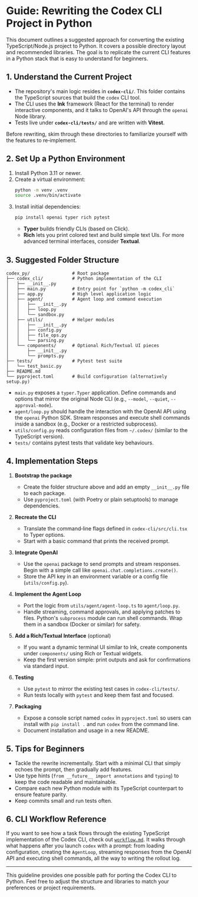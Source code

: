 # Guide: Rewriting the Codex CLI Project in Python

This document outlines a suggested approach for converting the existing TypeScript/Node.js project to Python. It covers a possible directory layout and recommended libraries. The goal is to replicate the current CLI features in a Python stack that is easy to understand for beginners.

## 1. Understand the Current Project

- The repository's main logic resides in **`codex-cli/`**. This folder contains the TypeScript sources that build the `codex` CLI tool.
- The CLI uses the **Ink** framework (React for the terminal) to render interactive components, and it talks to OpenAI's API through the `openai` Node library.
- Tests live under **`codex-cli/tests/`** and are written with **Vitest**.

Before rewriting, skim through these directories to familiarize yourself with the features to re‑implement.

## 2. Set Up a Python Environment

1. Install Python 3.11 or newer.
2. Create a virtual environment:
   ```bash
   python -m venv .venv
   source .venv/bin/activate
   ```
3. Install initial dependencies:
   ```bash
   pip install openai typer rich pytest
   ```
   - **Typer** builds friendly CLIs (based on Click).
   - **Rich** lets you print colored text and build simple text UIs. For more advanced terminal interfaces, consider **Textual**.

## 3. Suggested Folder Structure

```
codex_py/                # Root package
├── codex_cli/           # Python implementation of the CLI
│   ├── __init__.py
│   ├── main.py          # Entry point for `python -m codex_cli`
│   ├── app.py           # High level application logic
│   ├── agent/           # Agent loop and command execution
│   │   ├── __init__.py
│   │   ├── loop.py
│   │   └── sandbox.py
│   ├── utils/           # Helper modules
│   │   ├── __init__.py
│   │   ├── config.py
│   │   ├── file_ops.py
│   │   └── parsing.py
│   └── components/      # Optional Rich/Textual UI pieces
│       ├── __init__.py
│       └── prompts.py
├── tests/               # Pytest test suite
│   └── test_basic.py
├── README.md
└── pyproject.toml       # Build configuration (alternatively setup.py)
```

- `main.py` exposes a `typer.Typer` application. Define commands and options that mirror the original Node CLI (e.g., `--model`, `--quiet`, `--approval-mode`).
- `agent/loop.py` should handle the interaction with the OpenAI API using the `openai` Python SDK. Stream responses and execute shell commands inside a sandbox (e.g., Docker or a restricted subprocess).
- `utils/config.py` reads configuration files from `~/.codex/` (similar to the TypeScript version).
- `tests/` contains pytest tests that validate key behaviours.

## 4. Implementation Steps

1. **Bootstrap the package**
   - Create the folder structure above and add an empty `__init__.py` file to each package.
   - Use `pyproject.toml` (with Poetry or plain setuptools) to manage dependencies.

2. **Recreate the CLI**
   - Translate the command‑line flags defined in `codex-cli/src/cli.tsx` to Typer options.
   - Start with a basic command that prints the received prompt.

3. **Integrate OpenAI**
   - Use the `openai` package to send prompts and stream responses. Begin with a simple call like `openai.chat.completions.create()`.
   - Store the API key in an environment variable or a config file (`utils/config.py`).

4. **Implement the Agent Loop**
   - Port the logic from `utils/agent/agent-loop.ts` to `agent/loop.py`.
   - Handle streaming, command approvals, and applying patches to files. Python's `subprocess` module can run shell commands. Wrap them in a sandbox (Docker or similar) for safety.

5. **Add a Rich/Textual Interface** (optional)
   - If you want a dynamic terminal UI similar to Ink, create components under `components/` using Rich or Textual widgets.
   - Keep the first version simple: print outputs and ask for confirmations via standard input.

6. **Testing**
   - Use `pytest` to mirror the existing test cases in `codex-cli/tests/`.
   - Run tests locally with `pytest` and keep them fast and focused.

7. **Packaging**
   - Expose a console script named `codex` in `pyproject.toml` so users can install with `pip install .` and run `codex` from the command line.
   - Document installation and usage in a new README.

## 5. Tips for Beginners

- Tackle the rewrite incrementally. Start with a minimal CLI that simply echoes the prompt, then gradually add features.
- Use type hints (`from __future__ import annotations` and `typing`) to keep the code readable and maintainable.
- Compare each new Python module with its TypeScript counterpart to ensure feature parity.
- Keep commits small and run tests often.

## 6. CLI Workflow Reference

If you want to see how a task flows through the existing TypeScript
implementation of the Codex CLI, check out
[`workflow.md`](codex-old/workflow.md). It walks through what happens after you
launch `codex` with a prompt: from loading configuration, creating the
`AgentLoop`, streaming responses from the OpenAI API and executing shell
commands, all the way to writing the rollout log.

---

This guideline provides one possible path for porting the Codex CLI to Python. Feel free to adjust the structure and libraries to match your preferences or project requirements.
